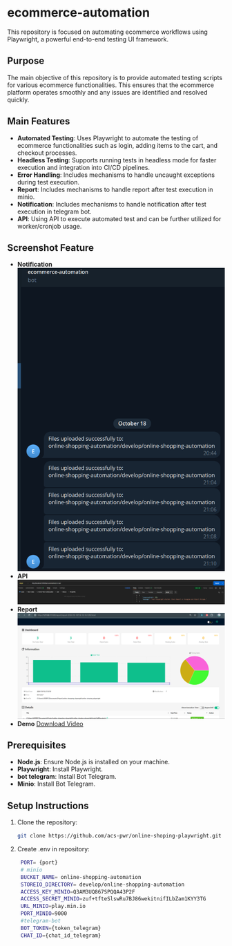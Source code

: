 # ecommerce-automation
This repository is focused on automating ecommerce workflows using Playwright, a powerful end-to-end testing UI framework.

## Purpose
The main objective of this repository is to provide automated testing scripts for various ecommerce functionalities. This ensures that the ecommerce platform operates smoothly and any issues are identified and resolved quickly.

## Main Features
- **Automated Testing**: Uses Playwright to automate the testing of ecommerce functionalities such as login, adding items to the cart, and checkout processes.
- **Headless Testing**: Supports running tests in headless mode for faster execution and integration into CI/CD pipelines.
- **Error Handling**: Includes mechanisms to handle uncaught exceptions during test execution.
- **Report**: Includes mechanisms to handle report after test execution in minio.
- **Notification**: Includes mechanisms to handle notification after test execution in telegram bot.
- **API**: Using API to execute automated test and can be further utilized for worker/cronjob usage.

## Screenshot Feature
- **Notification**
![Alt text](telegram_notif.png)
- **API**
![Alt text](api.png)
- **Report**
![Alt text](file_report.png)
- **Demo**
[Download Video](https://drive.google.com/file/d/1P01HU-CApa68bbp-1yKFS1QKQr1Ogxox/view?usp=drive_link)
 
## Prerequisites
- **Node.js**: Ensure Node.js is installed on your machine.
- **Playwright**: Install Playwright.
- **bot telegram**: Install Bot Telegram.
- **Minio**: Install Bot Telegram.

## Setup Instructions
1. Clone the repository:
   ```sh
   git clone https://github.com/acs-pwr/online-shoping-playwright.git

2. Create .env in repository:
   ```sh
    PORT= {port}
    # minio
    BUCKET_NAME= online-shopping-automation
    STOREIO_DIRECTORY= develop/online-shopping-automation
    ACCESS_KEY_MINIO=Q3AM3UQ867SPQQA43P2F
    ACCESS_SECRET_MINIO=zuf+tfteSlswRu7BJ86wekitnifILbZam1KYY3TG
    URL_MINIO=play.min.io
    PORT_MINIO=9000
    #telegram-bot 
    BOT_TOKEN={token_telegram}
    CHAT_ID={chat_id_telegram}

